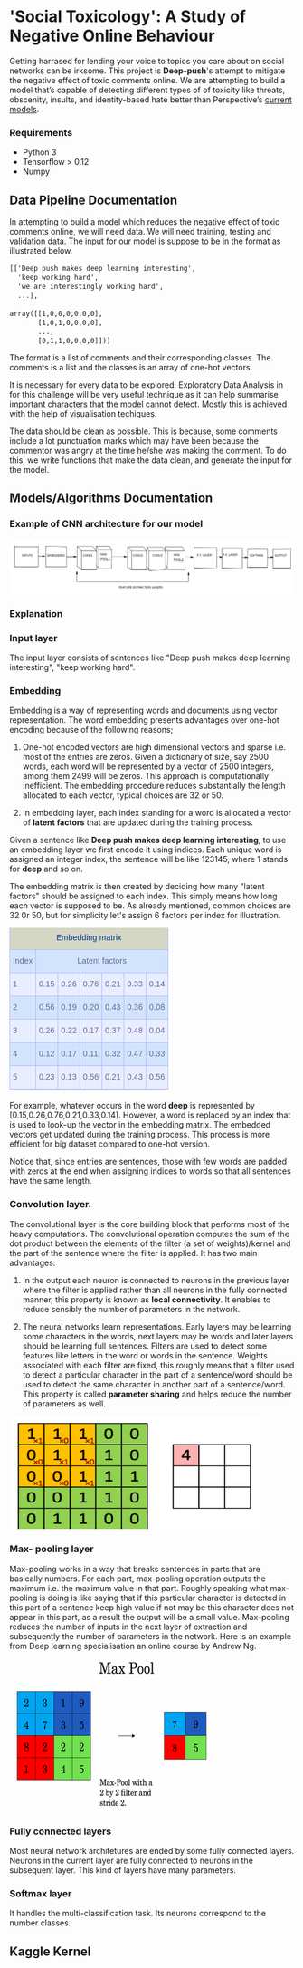 # 'Social Toxicology': A Study of Negative Online Behaviour

Getting harrased for lending your voice to topics you care about on social networks can be irksome. This project is **Deep-push**'s attempt to mitigate the negative effect of toxic comments online.
We are attempting to build a model that’s capable of detecting different types of of toxicity like threats, obscenity, insults, and identity-based hate better than Perspective’s [current models](https://github.com/conversationai/unintended-ml-bias-analysis).

### Requirements

- Python 3
- Tensorflow > 0.12
- Numpy

## Data Pipeline Documentation

In attempting to build a model which reduces the negative effect of toxic comments online, we will need data. We will need training, testing and validation data. The input for our model is suppose to be in the format as illustrated  below. 

```
[['Deep push makes deep learning interesting',
  'keep working hard',
  'we are interestingly working hard',
  ...],

array([[1,0,0,0,0,0,0],
       [1,0,1,0,0,0,0],
       ...,
       [0,1,1,0,0,0,0]])]
```

The format is a list of comments and their corresponding classes. The comments is a list and the classes is an array of one-hot vectors.

It is necessary for every data to be explored. Exploratory Data Analysis in for this challenge will be very useful technique as it can help summarise important characters that the model cannot detect. Mostly this is achieved with the help of visualisation techiques. 

The data should be clean as possible. This is because, some comments include a lot punctuation marks which may have been because the commentor was angry at the time he/she was making the comment. To do this, we write functions that make the data clean, and generate the input for the model.

## Models/Algorithms Documentation

### Example of CNN architecture for our model

<img src = "images/A.png">

### Explanation

### Input layer

The input layer consists of sentences like "Deep push makes deep learning interesting", "keep working hard".

### Embedding

Embedding is a way of representing words and documents using vector representation. The word embedding presents advantages over one-hot encoding because of the following reasons; 

1) One-hot encoded vectors are high dimensional vectors and sparse i.e. most of the entries are zeros. Given a dictionary of size, say 2500 words, each word will be represented by a vector of 2500 integers, among them 2499 will be zeros. This approach is computationally inefficient. The embedding procedure reduces substantially the length allocated to each vector, typical choices are 32 or 50. 

2) In embedding layer, each index standing for a word is allocated a vector of **latent factors** that are updated during the training process.
 
Given a sentence like **Deep push makes deep learning interesting**, to use an embedding layer we first encode it using indices. Each unique word is assigned an integer index, the sentence will be like  123145, where 1 stands for **deep** and so on.

The embedding matrix is then created by deciding how many "latent factors" should be assigned to each index. This simply means how long each vector is supposed to be. As already mentioned, common choices are 32 0r 50, but for simplicity let's assign 6 factors per index for illustration.

 <img src = "images/embedding_matrix.png">
 
For example, whatever occurs in the word **deep** is represented by [0.15,0.26,0.76,0.21,0.33,0.14]. However, a word is replaced by an index that is used to look-up the vector in the embedding matrix. The embedded vectors get updated during the training process. This process is more efficient for big dataset compared to one-hot version.

Notice that, since entries are sentences, those with few words are padded with zeros at the end when assigning indices to words so that all sentences have the same length.


### Convolution layer.

The convolutional layer is the core building block that performs most of the heavy computations. The convolutional operation computes the sum of the dot product between the elements of the filter (a set of weights)/kernel and the part of the sentence where the filter is applied. It has two main advantages:

1) In the output each neuron is connected to neurons in the previous layer where the filter is applied rather than all neurons in the fully connected manner, this property is known as **local connectivity**. It enables to reduce sensibly the number of parameters in the network.

2) The neural networks learn representations. Early layers may be learning some characters in the words, next layers may be words and later layers should be learning full sentences. Filters are used to detect some features like letters in the word or words in the sentence. Weights associated with each filter are fixed, this roughly means that a filter used to detect a particular character in the part of a sentence/word should be used to detect the same character in another part of a sentence/word. This property is called **parameter sharing** and helps reduce the number of parameters as well.

<img src="images/convolution.png">


### Max- pooling layer

Max-pooling works in a way that breaks sentences in parts that are basically numbers. For each part, max-pooling operation outputs the maximum i.e. the maximum value in that part. Roughly speaking what max-pooling is doing is like saying that if this particular character is detected in this part of a sentence keep high value if not may be this character does not appear in this part, as a result the output will be a small value. Max-pooling reduces the number of inputs in the next layer of extraction and subsequently the number of parameters in the network. Here is an example from Deep learning specialisation an online course by Andrew Ng.

<img src="images/Max.png">

### Fully connected layers

Most neural network architetures are ended by some fully connected layers. Neurons in the current layer are fully connected to neurons in the subsequent layer. This kind of layers have many parameters.

### Softmax layer

It handles the multi-classification task. Its neurons correspond to the number classes.


## Kaggle Kernel
